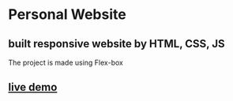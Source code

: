 # Personal Website

## built responsive website by HTML, CSS, JS 

The project is made using Flex-box 


## [live demo](https://personal-website88.netlify.app/)
